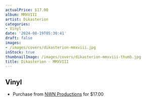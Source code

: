 ```yaml
---
actualPrice: $17.00
album: MMXVIII
artist: Dikasterion
categories:
- Vinyl
date: '2024-08-19T05:30:41'
draft: false
images:
- /images/covers/dikasterion-mmxviii.jpg
inStock: true
thumbnailImage: /images/covers/dikasterion-mmxviii-thumb.jpg
title: Dikasterion - MMXVIII
---
```


## Vinyl
* Purchase from [NWN Productions](http://shop.nwnprod.com/index.php?route=product/product&path=75&product_id=54533&sort=pd.name&order=ASC) for $17.00
